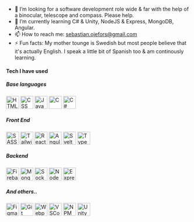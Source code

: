 - 🔭 I’m looking for a software development role wide & far with the help of a binocular, telescope and compass. Please help.
- 🌱 I’m currently learning C# & Unity, NodeJS & Express, MongoDB, Angular.
- 📫 How to reach me: sebastian.ojefors@gmail.com
- ⚡ Fun facts: My mother tounge is Swedish but most people believe that it's actually English. I speak a little bit of Spanish too & am continously learning.

#### Tech I have used

##### Base languages
<a title="HTML" href="https://en.wikipedia.org/wiki/HTML#:~:text=The%20HyperText%20Markup%20Language%20or,(HyperText%20Markup%20Language)"><img src="https://cdn.jsdelivr.net/gh/devicons/devicon/icons/html5/html5-original-wordmark.svg" alt="HTML" width="35"/></a>
<a title="CSS" href="https://en.wikipedia.org/wiki/CSS"><img src="https://cdn.jsdelivr.net/gh/devicons/devicon/icons/css3/css3-original-wordmark.svg" alt="CSS" width="35"/></a>
<a title="JavaScript" href="https://en.wikipedia.org/wiki/JavaScript"><img src="https://cdn.jsdelivr.net/gh/devicons/devicon/icons/javascript/javascript-plain.svg" alt="JavaScript" width="35"/></a>
<a title="C" href="https://en.wikipedia.org/wiki/C_(programming_language)#:~:text=C%20is%20an%20imperative%20procedural,all%20with%20minimal%20runtime%20support."><img src="https://cdn.jsdelivr.net/gh/devicons/devicon/icons/c/c-original.svg" alt="C" width="35"/></a>
<a title="C#" href="https://en.wikipedia.org/wiki/C_Sharp_(programming_language)"><img src="https://cdn.jsdelivr.net/gh/devicons/devicon/icons/csharp/csharp-original.svg" alt="C#" width="35"/></a>

##### Front End
<a title="SASS" href="https://sass-lang.com/"><img src="https://cdn.jsdelivr.net/gh/devicons/devicon/icons/sass/sass-original.svg" alt="SASS" width="35"/></a>
<a title="TailwindCSS" href="https://tailwindcss.com/"><img src="https://cdn.jsdelivr.net/gh/devicons/devicon/icons/tailwindcss/tailwindcss-original-wordmark.svg" alt="TailwindCSS" width="35"/></a>
<a title="React" href="https://reactjs.org/"><img src="https://cdn.jsdelivr.net/gh/devicons/devicon/icons/react/react-original-wordmark.svg" alt="React" width="35"/></a>
<a title="Angular" href="https://angular.io/"><img src="https://cdn.jsdelivr.net/gh/devicons/devicon/icons/angularjs/angularjs-original.svg" alt="Angular" width="35"/></a>
<a title="Svelte" href="https://svelte.dev/"><img src="https://cdn.jsdelivr.net/gh/devicons/devicon/icons/svelte/svelte-original.svg" alt="Svelte" width="35"/></a>
<a title="TypeScript" href="https://www.typescriptlang.org/"><img src="https://cdn.jsdelivr.net/gh/devicons/devicon/icons/typescript/typescript-plain.svg" alt="TypeScript" width="35"/></a>

##### Backend
<a title="Firebase" href="https://firebase.google.com/"><img src="https://cdn.jsdelivr.net/gh/devicons/devicon/icons/firebase/firebase-plain-wordmark.svg" alt="Firebase" width="35"/></a>
<a title="MongoDB" href="https://www.mongodb.com/"><img src="https://cdn.jsdelivr.net/gh/devicons/devicon/icons/mongodb/mongodb-plain-wordmark.svg" alt="MongoDB" width="35"/></a>
<a title="SocketIO" href="https://socket.io/"><img src="https://cdn.jsdelivr.net/gh/devicons/devicon/icons/socketio/socketio-original-wordmark.svg" alt="SocketIO" width="35"/></a>
<a title="NodeJS" href="https://nodejs.org/en/"><img src="https://cdn.jsdelivr.net/gh/devicons/devicon/icons/nodejs/nodejs-original.svg" alt="NodeJS" width="35"/></a>
<a title="Express" href="https://expressjs.com/"><img src="https://cdn.jsdelivr.net/gh/devicons/devicon/icons/express/express-original-wordmark.svg" alt="Express" width="35"/></a>

##### And others..
<a title="Figma" href="https://www.figma.com/"><img src="https://cdn.jsdelivr.net/gh/devicons/devicon/icons/figma/figma-original.svg" alt="Figma" width="35"/></a>
<a title="Git" href="https://git-scm.com/"><img src="https://cdn.jsdelivr.net/gh/devicons/devicon/icons/git/git-original-wordmark.svg" alt="Git" width="35"/></a>
<a title="Webpack" href="https://webpack.js.org/"><img src="https://cdn.jsdelivr.net/gh/devicons/devicon/icons/webpack/webpack-original-wordmark.svg" alt="Webpack" width="35"/></a>
<a title="VSCode" href="https://code.visualstudio.com/"><img src="https://cdn.jsdelivr.net/gh/devicons/devicon/icons/vscode/vscode-original-wordmark.svg" alt="VSCode" width="35"/></a>
<a title="NPM" href="https://www.npmjs.com/"><img src="https://cdn.jsdelivr.net/gh/devicons/devicon/icons/npm/npm-original-wordmark.svg" alt="NPM" width="35"/></a>
<a title="Unity" href="https://unity.com/"><img src="https://cdn.jsdelivr.net/gh/devicons/devicon/icons/unity/unity-original-wordmark.svg" alt="Unity" width="35"/></a>
          


<!--
**Godnoken/Godnoken** is a ✨ _special_ ✨ repository because its `README.md` (this file) appears on your GitHub profile.

Here are some ideas to get you started:

- 🔭 I’m currently working on ...
- 🌱 I’m currently learning ...
- 👯 I’m looking to collaborate on ...
- 🤔 I’m looking for help with ...
- 💬 Ask me about ...
- 📫 How to reach me: ...
- 😄 Pronouns: ...
- ⚡ Fun fact: ...
-->
